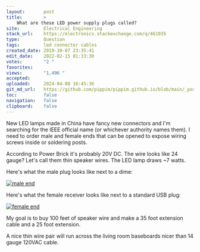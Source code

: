 ```yaml
---
layout:       post
title:        >
    What are these LED power supply plugs called?
site:         Electrical Engineering
stack_url:    https://electronics.stackexchange.com/q/461935
type:         Question
tags:         led connector cables
created_date: 2019-10-07 23:35:41
edit_date:    2022-02-15 01:33:30
votes:        "2 "
favorites:    
views:        "1,496 "
accepted:     
uploaded:     2024-04-08 16:45:36
git_md_url:   https://github.com/pippim/pippim.github.io/blob/main/_posts/2019/2019-10-07-What-are-these-LED-power-supply-plugs-called_.md
toc:          false
navigation:   false
clipboard:    false
---
```


New LED lamps made in China have fancy new connectors and I'm searching for the IEEE official name (or whichever authority names them). I need to order male and female ends that can be opened to expose wiring screws inside or soldering posts.

According to Power Brick it's probably 20V DC. The wire looks like 24 gauge? Let's call them thin speaker wires. The LED lamp draws ~7 watts.

Here's what the male plug looks like next to a dime:

[![male end][1]][1]

Here's what the female receiver looks like next to a standard USB plug:

[![female end][2]][2]


My goal is to buy 100 feet of speaker wire and make a 35 foot extension cable and a 25 foot extension.

A nice thin wire pair will run across the living room baseboards nicer than 14 gauge 120VAC cable.


  [1]: https://i.stack.imgur.com/J6Fis.jpg
  [2]: https://i.stack.imgur.com/ETpM8.jpg

